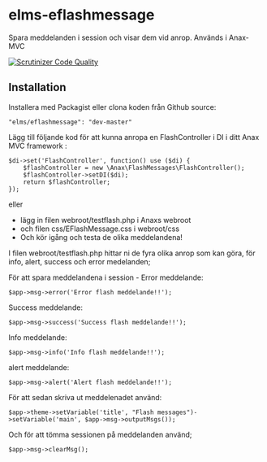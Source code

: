 # elms-eflashmessage

Spara meddelanden i session och visar dem vid anrop. Används i Anax-MVC

[![Scrutinizer Code Quality](https://scrutinizer-ci.com/g/Elmseld/elms-eflashmessage/badges/quality-score.png?b=kmom06)](https://scrutinizer-ci.com/g/Elmseld/elms-eflashmessage/?branch=kmom06)

## Installation

Installera med Packagist eller clona koden från Github source:
```
"elms/eflashmessage": "dev-master"
```

Lägg till följande kod för att kunna anropa en FlashController i DI i ditt Anax MVC framework :
```
$di->set('FlashController', function() use ($di) {
    $flashController = new \Anax\FlashMessages\FlashController();
    $flashController->setDI($di);
    return $flashController;
});
```
eller 
* lägg in filen webroot/testflash.php i Anaxs webroot 
* och filen css/EFlashMessage.css i webroot/css
* Och kör igång och testa de olika meddelandena!

I filen webroot/testflash.php hittar ni de fyra olika anrop som kan göra, för info, alert, success och error medelanden;

För att spara meddelandena i session -
Error meddelande:
```
$app->msg->error('Error flash meddelande!!');
```
Success meddelande:
```
$app->msg->success('Success flash meddelande!!');
```
Info meddelande:
```
$app->msg->info('Info flash meddelande!!');
```
alert meddelande:
```
$app->msg->alert('Alert flash meddelande!!');
```

För att sedan skriva ut meddelenadet använd: 
```
$app->theme->setVariable('title', "Flash messages")->setVariable('main', $app->msg->outputMsgs());
```
Och för att tömma sessionen på meddelanden använd;
```
$app->msg->clearMsg();
```
